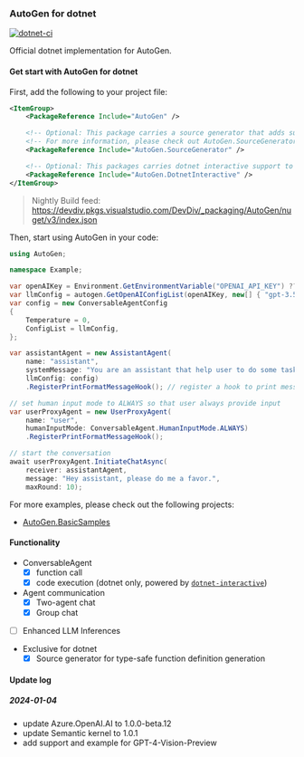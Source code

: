 ### AutoGen for dotnet

[![dotnet-ci](https://github.com/microsoft/autogen/actions/workflows/dotnet-build.yml/badge.svg)](https://github.com/microsoft/autogen/actions/workflows/dotnet-build.yml)

Official dotnet implementation for AutoGen.

#### Get start with AutoGen for dotnet
First, add the following to your project file:
```xml
<ItemGroup>
    <PackageReference Include="AutoGen" />

    <!-- Optional: This package carries a source generator that adds support for type-safe function definition generation. -->
    <!-- For more information, please check out AutoGen.SourceGenerator README -->
    <PackageReference Include="AutoGen.SourceGenerator" />

    <!-- Optional: This packages carries dotnet interactive support to execute dotnet code snippet -->
    <PackageReference Include="AutoGen.DotnetInteractive" />
</ItemGroup>
```

> Nightly Build feed: https://devdiv.pkgs.visualstudio.com/DevDiv/_packaging/AutoGen/nuget/v3/index.json

Then, start using AutoGen in your code:

```csharp
using AutoGen;

namespace Example;

var openAIKey = Environment.GetEnvironmentVariable("OPENAI_API_KEY") ?? throw new Exception("Please set OPENAI_API_KEY environment variable.");
var llmConfig = autogen.GetOpenAIConfigList(openAIKey, new[] { "gpt-3.5-turbo" });
var config = new ConversableAgentConfig
{
    Temperature = 0,
    ConfigList = llmConfig,
};

var assistantAgent = new AssistantAgent(
    name: "assistant",
    systemMessage: "You are an assistant that help user to do some tasks.",
    llmConfig: config)
    .RegisterPrintFormatMessageHook(); // register a hook to print message nicely to console

// set human input mode to ALWAYS so that user always provide input
var userProxyAgent = new UserProxyAgent(
    name: "user",
    humanInputMode: ConversableAgent.HumanInputMode.ALWAYS)
    .RegisterPrintFormatMessageHook();

// start the conversation
await userProxyAgent.InitiateChatAsync(
    receiver: assistantAgent,
    message: "Hey assistant, please do me a favor.",
    maxRound: 10);
```

For more examples, please check out the following projects:
- [AutoGen.BasicSamples](sample/AutoGen.BasicSamples/)

#### Functionality
- ConversableAgent
    - [x] function call
    - [x] code execution (dotnet only, powered by [`dotnet-interactive`](https://github.com/dotnet/interactive))

- Agent communication
    - [x] Two-agent chat
    - [x] Group chat

- [ ] Enhanced LLM Inferences

- Exclusive for dotnet
    - [x] Source generator for type-safe function definition generation

#### Update log
##### 2024-01-04
- update Azure.OpenAI.AI to 1.0.0-beta.12
- update Semantic kernel to 1.0.1
- add support and example for GPT-4-Vision-Preview